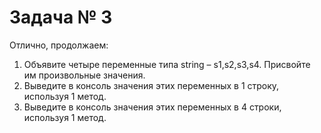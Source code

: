 # Задача № 3

Отлично, продолжаем:
1) Объявите четыре переменные типа string – s1,s2,s3,s4. Присвойте им
произвольные значения.
2) Выведите в консоль значения этих переменных в 1 строку, используя 1 метод.
3) Выведите в консоль значения этих переменных в 4 строки, используя 1 метод.
